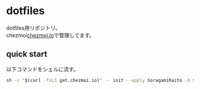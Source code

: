 # dotfiles
dotfiles用リポジトリ。  
chezmoi[chezmoi.io](chezmoi.io)で管理してます。

## quick start
以下コマンドをシェルに流す。
```bash
sh -c "$(curl -fsLS get.chezmoi.io)" -- init --apply SoragamiRaito -b $HOME/.local/bin
```
